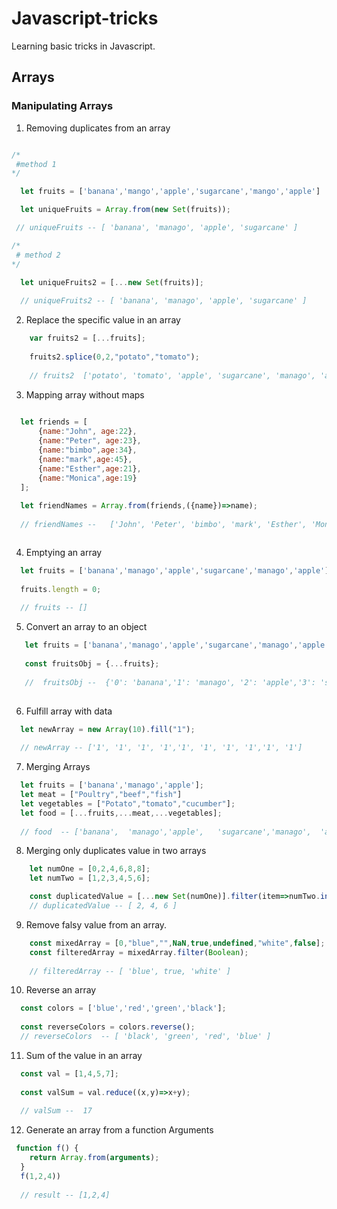 # Javascript-tricks

Learning basic tricks in Javascript.

## Arrays

### Manipulating Arrays

1.  Removing duplicates from an array

```Javascript

/*
 #method 1
*/

  let fruits = ['banana','mango','apple','sugarcane','mango','apple']

  let uniqueFruits = Array.from(new Set(fruits));

 // uniqueFruits -- [ 'banana', 'manago', 'apple', 'sugarcane' ]

/*
 # method 2
*/

  let uniqueFruits2 = [...new Set(fruits)];
  
  // uniqueFruits2 -- [ 'banana', 'manago', 'apple', 'sugarcane' ]

```


2. Replace the specific value in an array

```Javascript
    var fruits2 = [...fruits];
    
    fruits2.splice(0,2,"potato","tomato");
    
    // fruits2  ['potato', 'tomato', 'apple', 'sugarcane', 'manago', 'apple' ]

```

3.  Mapping array without maps

```JavaScript
  
  let friends = [
      {name:"John", age:22},
      {name:"Peter", age:23},
      {name:"bimbo",age:34},
      {name:"mark",age:45},
      {name:"Esther",age:21},
      {name:"Monica",age:19}
  ];
  
  let friendNames = Array.from(friends,({name})=>name);
  
  // friendNames --   ['John', 'Peter', 'bimbo', 'mark', 'Esther', 'Monica' ]



```

4. Emptying an array

```JavaScript
  let fruits = ['banana','manago','apple','sugarcane','manago','apple']
  
  fruits.length = 0;
  
  // fruits -- []
```

5. Convert an array to an object

``` JavaScript
   let fruits = ['banana','manago','apple','sugarcane','manago','apple']
   
   const fruitsObj = {...fruits};
   
   //  fruitsObj --  {'0': 'banana','1': 'manago', '2': 'apple','3': 'sugarcane','4': 'manago','5': 'apple'}
 
 ```
 
 6. Fulfill array with data

```JavaScript
  let newArray = new Array(10).fill("1");
  
  // newArray -- ['1', '1', '1', '1','1', '1', '1', '1','1', '1']

```

7. Merging Arrays

```JavaScript
  let fruits = ['banana','manago','apple'];
  let meat = ["Poultry","beef","fish"]
  let vegetables = ["Potato","tomato","cucumber"];
  let food = [...fruits,...meat,...vegetables];
  
  // food  -- ['banana',  'manago','apple',   'sugarcane','manago',  'apple','Poultry', 'beef','fish',    'Potato','tomato',  'cucumber']

```

8. Merging only duplicates value in two arrays

```JavaScript
    let numOne = [0,2,4,6,8,8];
    let numTwo = [1,2,3,4,5,6];

    const duplicatedValue = [...new Set(numOne)].filter(item=>numTwo.includes(item));
    // duplicatedValue -- [ 2, 4, 6 ]

```

9. Remove falsy value from an array.

```JavaScript
    const mixedArray = [0,"blue","",NaN,true,undefined,"white",false];
    const filteredArray = mixedArray.filter(Boolean);
    
    // filteredArray -- [ 'blue', true, 'white' ]

```

10. Reverse an array

```JavaScript
  const colors = ['blue','red','green','black'];
  
  const reverseColors = colors.reverse();
  // reverseColors  -- [ 'black', 'green', 'red', 'blue' ]

```

11. Sum of the value in an array

``` JavaScript
  const val = [1,4,5,7];
  
  const valSum = val.reduce((x,y)=>x+y);
  
  // valSum --  17
```

12. Generate an array from a function Arguments

``` JavaScript
 function f() {
    return Array.from(arguments);
  }
  f(1,2,4))
  
  // result -- [1,2,4]

```
